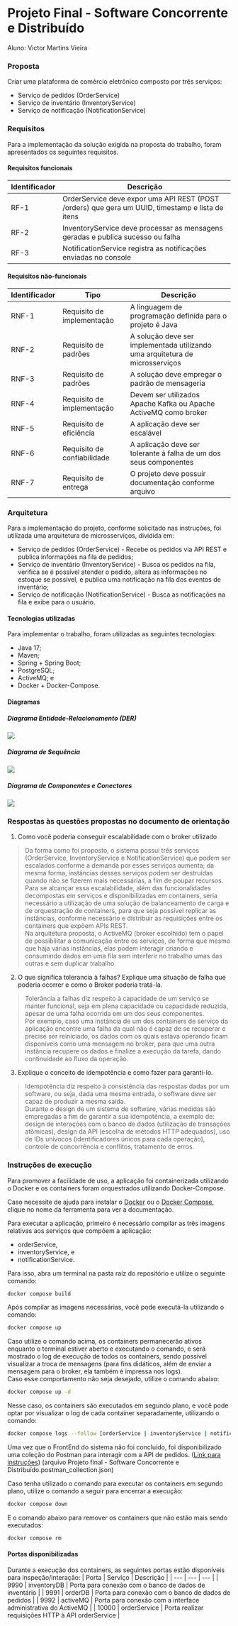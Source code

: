 # Projeto Final - Software Concorrente e Distribuído
Aluno: Victor Martins Vieira

### Proposta
Criar uma plataforma de comércio eletrônico composto por três serviços:
- Serviço de pedidos (OrderService)
- Serviço de inventário (InventoryService)
- Serviço de notificação (NotificationService)

### Requisitos
Para a implementação da solução exigida na proposta do trabalho, foram apresentados os seguintes requisitos.

#### Requisitos funcionais
| Identificador | Descrição |
| -- | -- |
| RF-1 | OrderService deve expor uma API REST (POST /orders) que gera um UUID, timestamp e lista de itens |
| RF-2 | InventoryService deve processar as mensagens geradas e publica sucesso ou falha |
| RF-3 | NotificationService registra as notificações enviadas no console |

#### Requisitos não-funcionais
| Identificador | Tipo | Descrição |
| -- | -- | -- |
| RNF-1 | Requisito de implementação | A linguagem de programação definida para o projeto é Java |
| RNF-2 | Requisito de padrões | A solução deve ser implementada utilizando uma arquitetura de microsserviços |
| RNF-3 | Requisito de padrões | A solução deve empregar o padrão de mensageria |
| RNF-4 | Requisito de implementação | Devem ser utilizados Apache Kafka ou Apache ActiveMQ como broker |
| RNF-5 | Requisito de eficiência | A aplicação deve ser escalável |
| RNF-6 | Requisito de confiabilidade | A aplicação deve ser tolerante à falha de um dos seus componentes |
| RNF-7 | Requisito de entrega | O projeto deve possuir documentação conforme arquivo  |

### Arquitetura
Para a implementação do projeto, conforme solicitado nas instruções, foi utilizada uma arquitetura de microsserviços, dividida em:
- Serviço de pedidos (OrderService) - Recebe os pedidos via API REST e publica informações na fila de pedidos;
- Serviço de inventário (InventoryService) - Busca os pedidos na fila, verifica se é possível atender o pedido, altera as informações no estoque se possível, e publica uma notificação na fila dos eventos de inventário;
- Serviço de notificação (NotificationService) - Busca as notificações na fila e exibe para o usuário.

#### Tecnologias utilizadas
Para implementar o trabalho, foram utilizadas as seguintes tecnologias:
- Java 17;
- Maven;
- Spring + Spring Boot;
- PostgreSQL;
- ActiveMQ; e
- Docker + Docker-Compose.

#### Diagramas
##### Diagrama Entidade-Relacionamento (DER)
![](docs/Images/entidade_relacionamento.png)

##### Diagrama de Sequência
![](docs/Images/sequencia.png)

##### Diagrama de Componentes e Conectores
![](docs/Images/componentes_conectores.png)

### Respostas às questões propostas no documento de orientação
1. Como você poderia conseguir escalabilidade com o broker utilizado
> Da forma como foi proposto, o sistema possui três serviços (OrderService, InventoryService e NotificationService) que podem ser escalados conforme a demanda por esses serviços aumenta; da mesma forma, instâncias desses serviços podem ser destruídas quando não se fizerem mais necessárias, a fim de poupar recursos.  
> Para se alcançar essa escalabilidade, além das funcionalidades decompostas em serviços e disponibilizadas em containers, seria necessário a utilização de uma solução de balanceamento de carga e de orquestração de containers, para que seja possível replicar as instâncias, conforme necessário e distribuir as requisições entre os containers que expõem APIs REST.  
> Na arquitetura proposta, o ActiveMQ (broker escolhido) tem o papel de possibilitar a comunicação entre os serviços, de forma que mesmo que haja várias instâncias, elas podem interagir criando e consumindo dados em uma fila sem interferir no trabalho umas das outras e sem duplicar trabalho.

2. O que significa tolerancia à falhas? Explique uma situação de falha que poderia ocorrer e como o Broker poderia tratá-la.
> Tolerância a falhas diz respeito à capacidade de um serviço se manter funcional, seja em plena capacidade ou capacidade reduzida, apesar de uma falha ocorrida em um dos seus componentes.  
> Por exemplo, caso uma instância de um dos containers de serviço da aplicação encontre uma falha da qual não é capaz de se recuperar e precise ser reiniciado, os dados com os quais estava operando ficam disponíveis como uma mensagem no broker, para que uma outra instância recupere os dados e finalize a execução da tarefa, dando continuídade ao fluxo da operação.

3. Explique o conceito de idempotência e como fazer para garantí-lo.
> Idempotência diz respeito à consistência das respostas dadas por um software, ou seja, dada uma mesma entrada, o software deve ser capaz de produzir a mesma saída.  
> Durante o design de um sistema de software, várias medidas são empregadas a fim de garantir a sua idempotência, a exemplo de: design de interações com o banco de dados (utilização de transações atômicas), design da API (escolha de métodos HTTP adequados), uso de IDs unívocos (identificadores únicos para cada operação), controle de concorrência e conflitos, tratamento de erros.


### Instruções de execução
Para promover a facilidade de uso, a aplicação foi containerizada utilizando o Docker e os containers foram orquestrados utilizando Docker-Compose.  

Caso necessite de ajuda para instalar o [Docker](https://docs.docker.com/engine/install/) ou o [Docker Compose](https://docs.docker.com/compose/install/), clique no nome da ferramenta para ver a documentação.  

Para executar a aplicação, primeiro é necessário compilar as três imagens relativas aos serviços que compõem a aplicação:
- orderService,
- inventoryService, e
- notificationService.

Para isso, abra um terminal na pasta raiz do repositório e utilize o seguinte comando:
```bash
docker compose build
```

Após compilar as imagens necessárias, você pode executá-la utilizando o comando:
```bash
docker compose up
```

Caso utilize o comando acima, os containers permanecerão ativos enquanto o terminal estiver aberto e executando o comando, e será mostrado o log de execução de todos os containers, sendo possível visualizar a troca de mensagens (para fins didáticos, além de enviar a mensagem para o broker, ela também é impressa nos logs).  
Caso esse comportamento não seja desejado, utilize o comando abaixo:
```bash
docker compose up -d
```

Nesse caso, os containers são executados em segundo plano, e você pode optar por visualizar o log de cada container separadamente, utilizando o comando:
```bash
docker compose logs --follow [orderService | inventoryService | notificationService ]
```

Uma vez que o FrontEnd do sistema não foi concluído, foi disponibilizado uma coleção do Postman para interagir com a API de pedidos. ([Link para instruções](https://learning.postman.com/docs/getting-started/importing-and-exporting/importing-data/)) (arquivo Projeto final - Software Concorrente e Distribuído.postman_collection.json) 


Caso tenha utilizado o comando para executar os containers em segundo plano, utilize o comando a seguir para encerrar a execução:
```bash
docker compose down
```

E o comando abaixo para remover os containers que não estão mais sendo executados:
```bash
docker compose rm
```

#### Portas disponibilizadas
Durante a execução dos containers, as seguintes portas estão disponíveis para inspeção/interação:
| Porta | Serviço | Descrição |
| --- | --- | --- |
| 9990 | inventoryDB | Porta para conexão com o banco de dados de inventário |
| 9991 | orderDB | Porta para conexão com o banco de dados de pedidos |
| 9992 | activeMQ | Porta para conexão com a interface administrativa do ActiveMQ |
| 10000 | orderService | Porta realizar requisições HTTP à API orderService |
